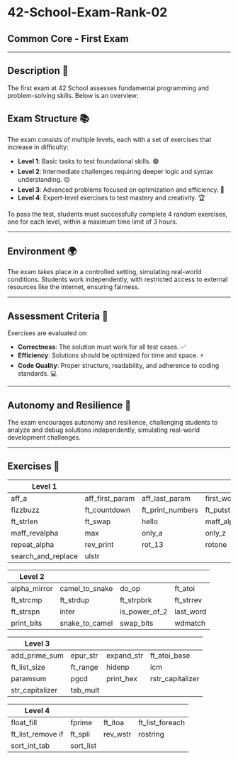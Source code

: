 # 42-School-Exam-Rank-02

## Common Core - First Exam
 
 ---
## Description 📝

The first exam at 42 School assesses fundamental programming and problem-solving skills. Below is an overview:

## Exam Structure 📚

The exam consists of multiple levels, each with a set of exercises that increase in difficulty:

- **Level 1**: Basic tasks to test foundational skills. 🟢
- **Level 2**: Intermediate challenges requiring deeper logic and syntax understanding. 🟡
- **Level 3**: Advanced problems focused on optimization and efficiency. 🔴
- **Level 4**: Expert-level exercises to test mastery and creativity. 🏆

To pass the test, students must successfully complete 4 random exercises, one for each level, within a maximum time limit of 3 hours.

---

## Environment 🌍

The exam takes place in a controlled setting, simulating real-world conditions. Students work independently, with restricted access to external resources like the internet, ensuring fairness.

---

## Assessment Criteria 📝

Exercises are evaluated on:

- **Correctness**: The solution must work for all test cases. ✅
- **Efficiency**: Solutions should be optimized for time and space. ⚡
- **Code Quality**: Proper structure, readability, and adherence to coding standards. 💻

---

## Autonomy and Resilience 💪

The exam encourages autonomy and resilience, challenging students to analyze and debug solutions independently, simulating real-world development challenges.

---

## Exercises 🚀

|   Level 1     |                 |               |               |
|---------------|-----------------|---------------|---------------|
| aff_a         | aff_first_param | aff_last_param | first_word   |
| fizzbuzz      | ft_countdown    | ft_print_numbers | ft_putstr  |
| ft_strlen     | ft_swap         | hello          | maff_alpha   |
| maff_revalpha | max             | only_a         | only_z       |
| repeat_alpha  | rev_print       | rot_13         | rotone       |
| search_and_replace | ulstr       |


|   Level 2     |                 |               |               |
|---------------|-----------------|---------------|---------------|
| alpha_mirror  | camel_to_snake  | do_op         | ft_atoi       |
| ft_strcmp     | ft_strdup       | ft_strpbrk    | ft_strrev     |
| ft_strspn     | inter           | is_power_of_2 | last_word     |
| print_bits    | snake_to_camel  | swap_bits     | wdmatch       |


|   Level 3     |                 |               |               |
|---------------|-----------------|---------------|---------------|
| add_prime_sum | epur_str        | expand_str    | ft_atoi_base  |
| ft_list_size  | ft_range        | hidenp        | icm           |
| paramsum      | pgcd            | print_hex     | rstr_capitalizer |
| str_capitalizer | tab_mult      | 

|   Level 4     |                 |               |               |
|---------------|-----------------|---------------|---------------|
| float_fill    | fprime          | ft_itoa       | ft_list_foreach |
| ft_list_remove if | ft_spli     | rev_wstr      | rostring      |
| sort_int_tab  | sort_list       | 